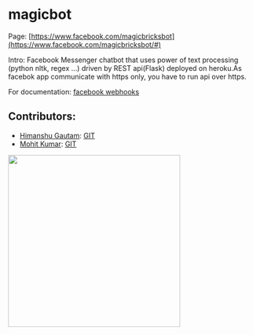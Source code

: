 # magicbot
Page: [https://www.facebook.com/magicbricksbot](https://www.facebook.com/magicbricksbot/#)

Intro: Facebook Messenger chatbot that uses power of text processing (python nltk, regex ...) driven by REST api(Flask) deployed on heroku.As facebok app communicate with https only, you have to run api over https.

For documentation: [facebook webhooks](https://developers.facebook.com/docs/graph-api/webhooks)

## Contributors:
* [Himanshu Gautam](http://himanshugautam.com): [GIT](https://github.com/himanshu81494)
* [Mohit Kumar](http://mohit.ga):    [GIT](https://github.com/mohit4)


<img width="350" src="http://i.imgur.com/LxeyVVG.png" />
<!--![alt text][screen_01]-->

[screen_01]: http://i.imgur.com/LxeyVVG.png
